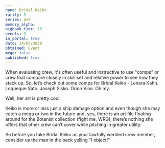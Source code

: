 ```yaml
---
name: Bridal Keiko
rarity: 5
series: ds9
memory_alpha:
bigbook_tier: 10
events: 3
in_portal: true
date: 14/05/2020
obtained: Event
mega: false
published: true
---
```


When evaluating crew, it's often useful and instructive to use "comps" or crew that compare closely in skill set and relative power to see how they stack up. So, let’s check out some comps for Bridal Keiko -  Lenara Kahn. Loqueque Sato. Joseph Sisko. Orion Vina. Oh my.

Well, her art is pretty cool.

Keiko is more or less just a ship damage option and even though she may catch a mega or two in the future and, yes, there is an art file floating around for the Botanist collection (fight me, WRG), there’s nothing she offers that other crew can’t cover while pitching in greater utility.

So before you take Bridal Keiko as your lawfully wedded crew member, consider us the man in the back yelling "I object!"

